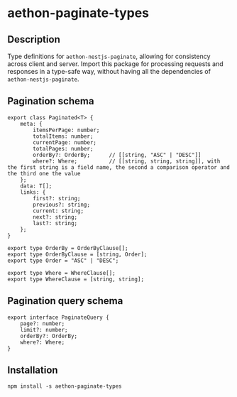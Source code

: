 # aethon-paginate-types

## Description

Type definitions for `aethon-nestjs-paginate`, allowing for consistency across client and server.  Import this package for processing requests and responses in a type-safe way, without having all the dependencies of `aethon-nestjs-paginate`.

## Pagination schema

```
export class Paginated<T> {
    meta: {
        itemsPerPage: number;
        totalItems: number;
        currentPage: number;
        totalPages: number;
        orderBy?: OrderBy;      // [[string, "ASC" | "DESC"]]
        where?: Where;          // [[string, string, string]], with the first string is a field name, the second a comparison operator and the third one the value 
    };
    data: T[];
    links: {
        first?: string;
        previous?: string;
        current: string;
        next?: string;
        last?: string;
    };
}

export type OrderBy = OrderByClause[];
export type OrderByClause = [string, Order];
export type Order = "ASC" | "DESC";

export type Where = WhereClause[];
export type WhereClause = [string, string];
```

## Pagination query schema
```
export interface PaginateQuery {
    page?: number;
    limit?: number;
    orderBy?: OrderBy;
    where?: Where;
}
```

## Installation

`npm install -s aethon-paginate-types`